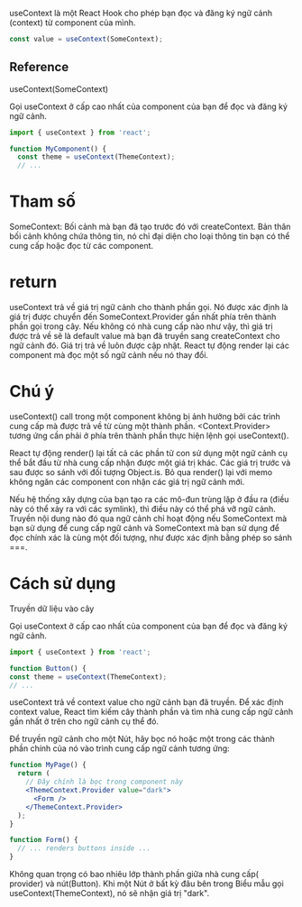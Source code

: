 useContext là một React Hook cho phép bạn đọc và đăng ký ngữ cảnh (context) từ component của mình.

```jsx
const value = useContext(SomeContext);
```

## Reference

useContext(SomeContext)

Gọi useContext ở cấp cao nhất của component của bạn để đọc và đăng ký ngữ cảnh.

```jsx
import { useContext } from 'react';

function MyComponent() {
  const theme = useContext(ThemeContext);
  // ...
```

# Tham số

SomeContext: Bối cảnh mà bạn đã tạo trước đó với createContext. Bản thân bối cảnh không chứa thông tin, nó chỉ đại diện cho loại thông tin bạn có thể cung cấp hoặc đọc từ các component.

# return

useContext trả về giá trị ngữ cảnh cho thành phần gọi. Nó được xác định là giá trị được chuyển đến SomeContext.Provider gần nhất phía trên thành phần gọi trong cây. Nếu không có nhà cung cấp nào như vậy, thì giá trị được trả về sẽ là default value mà bạn đã truyền sang createContext cho ngữ cảnh đó. Giá trị trả về luôn được cập nhật. React tự động render lại các component mà đọc một số ngữ cảnh nếu nó thay đổi.

# Chú ý

useContext() call trong một component không bị ảnh hưởng bởi các trình cung cấp mà được trả về từ cùng một thành phần. <Context.Provider> tương ứng cần phải ở phía trên thành phần thực hiện lệnh gọi useContext().

React tự động render() lại tất cả các phần tử con sử dụng một ngữ cảnh cụ thể bắt đầu từ nhà cung cấp nhận được một giá trị khác. Các giá trị trước và sau được so sánh với đối tượng Object.is. Bỏ qua render() lại với memo không ngăn các component con nhận các giá trị ngữ cảnh mới.

Nếu hệ thống xây dựng của bạn tạo ra các mô-đun trùng lặp ở đầu ra (điều này có thể xảy ra với các symlink), thì điều này có thể phá vỡ ngữ cảnh. Truyền nội dung nào đó qua ngữ cảnh chỉ hoạt động nếu SomeContext mà bạn sử dụng để cung cấp ngữ cảnh và SomeContext mà bạn sử dụng để đọc chính xác là cùng một đối tượng, như được xác định bằng phép so sánh ===.

# Cách sử dụng

Truyền dữ liệu vào cây

Gọi useContext ở cấp cao nhất của component của bạn để đọc và đăng ký ngữ cảnh.

```jsx
import { useContext } from 'react';

function Button() {
const theme = useContext(ThemeContext);
// ...

```

useContext trả về context value cho ngữ cảnh bạn đã truyền. Để xác định context value, React tìm kiếm cây thành phần và tìm nhà cung cấp ngữ cảnh gần nhất ở trên cho ngữ cảnh cụ thể đó.

Để truyền ngữ cảnh cho một Nút, hãy bọc nó hoặc một trong các thành phần chính của nó vào trình cung cấp ngữ cảnh tương ứng:

```jsx
function MyPage() {
  return (
    // Đây chính là bọc trong component này
    <ThemeContext.Provider value="dark">
      <Form />
    </ThemeContext.Provider>
  );
}

function Form() {
  // ... renders buttons inside ...
}
```

Không quan trọng có bao nhiêu lớp thành phần giữa nhà cung cấp( provider) và nút(Button). Khi một Nút ở bất kỳ đâu bên trong Biểu mẫu gọi useContext(ThemeContext), nó sẽ nhận giá trị "dark".
